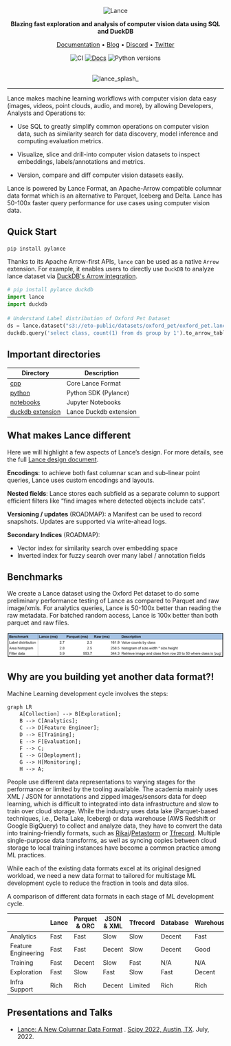 <div align="center">
<p align="center">
 
<img width="257" alt="Lance" src="https://user-images.githubusercontent.com/917119/199353423-d3e202f7-0269-411d-8ff2-e747e419e492.png">

**Blazing fast exploration and analysis of computer vision data using SQL and DuckDB**

<a href="https://eto-ai.github.io/lance/">Documentation</a> •
<a href="https://blog.eto.ai/">Blog</a> •
<a href="https://discord.gg/zMM32dvNtd">Discord</a> •
<a href="https://twitter.com/etodotai">Twitter</a>

![CI](https://github.com/eto-ai/lance/actions/workflows/cpp.yml/badge.svg)
[![Docs](https://img.shields.io/badge/docs-passing-brightgreen)](https://eto-ai.github.io/lance/)
![Python versions](https://img.shields.io/pypi/pyversions/pylance)

<br />
 
<img width="600" alt="lance_splash_" src="https://user-images.githubusercontent.com/917119/199364478-b3f1e3cc-6462-4550-b55f-20a49158e82c.png">

</p>
</div>

<hr />

Lance makes machine learning workflows with computer vision data easy (images, videos, point clouds, audio, and more), by allowing Developers, Analysts and Operations to:

* Use SQL to greatly simplify common operations on computer vision data, such as similarity search for data discovery, model inference and computing evaluation metrics.

* Visualize, slice and drill-into computer vision datasets to inspect embeddings, labels/annotations and metrics.

* Version, compare and diff computer vision datasets easily.

Lance is powered by Lance Format, an Apache-Arrow compatible columnar data format which is an alternative to Parquet, Iceberg and Delta. Lance has 50-100x faster query performance for use cases using computer vision data.

## Quick Start

```
pip install pylance
```

Thanks to its Apache Arrow-first APIs, `lance` can be used as a native `Arrow` extension.
For example, it enables users to directly use `DuckDB` to analyze lance dataset
via [DuckDB's Arrow integration](https://duckdb.org/docs/guides/python/sql_on_arrow).

```python
# pip install pylance duckdb
import lance
import duckdb

# Understand Label distribution of Oxford Pet Dataset
ds = lance.dataset("s3://eto-public/datasets/oxford_pet/oxford_pet.lance")
duckdb.query('select class, count(1) from ds group by 1').to_arrow_table()
```

## Important directories

| Directory                                  | Description                            |
|--------------------------------------------|----------------------------------------|
| [cpp](./cpp)                               | Core Lance Format |
| [python](./python)                         | Python SDK (Pylance)                |
| [notebooks](./python/notebooks)            | Jupyter Notebooks                      |
| [duckdb extension](./integration/duckdb)   | Lance Duckdb extension                 |

## What makes Lance different

Here we will highlight a few aspects of Lance’s design. For more details, see the full [Lance design document](https://docs.google.com/document/d/1kknVcqRK65YqGkKASuQ40apr2A2DyK0Qtx5nhCPCdqQ/edit).

**Encodings**: to achieve both fast columnar scan and sub-linear point queries, Lance uses custom encodings and layouts.

**Nested fields**: Lance stores each subfield as a separate column to support efficient filters like “find images where detected objects include cats”.

**Versioning / updates** (ROADMAP): a Manifest can be used to record snapshots. Updates are supported via write-ahead logs.

**Secondary Indices** (ROADMAP):
  - Vector index for similarity search over embedding space
  - Inverted index for fuzzy search over many label / annotation fields

## Benchmarks

We create a Lance dataset using the Oxford Pet dataset to do some preliminary performance testing of Lance as compared to Parquet and raw image/xmls. For analytics queries, Lance is 50-100x better than reading the raw metadata. For batched random access, Lance is 100x better than both parquet and raw files.

![](docs/lance_perf.png)

## Why are you building yet another data format?!

Machine Learning development cycle involves the steps:

```mermaid
graph LR
    A[Collection] --> B[Exploration];
    B --> C[Analytics];
    C --> D[Feature Engineer];
    D --> E[Training];
    E --> F[Evaluation];
    F --> C;
    E --> G[Deployment];
    G --> H[Monitoring];
    H --> A;
```

People use different data representations to varying stages for the performance or limited by the tooling available.
The academia mainly uses XML / JSON for annotations and zipped images/sensors data for deep learning, which
is difficult to integrated into data infrastructure and slow to train over cloud storage.
While the industry uses data lake (Parquet-based techniques, i.e., Delta Lake, Iceberg) or data warehouse (AWS Redshift
or Google BigQuery) to collect and analyze data, they have to convert the data into training-friendly formats, such
as [Rikai](https://github.com/eto-ai/rikai)/[Petastorm](https://github.com/uber/petastorm)
or [Tfrecord](https://www.tensorflow.org/tutorials/load_data/tfrecord).
Multiple single-purpose data transforms, as well as syncing copies between cloud storage to local training
instances have become a common practice among ML practices.

While each of the existing data formats excel at its original designed workload, we need a new data format
to tailored for multistage ML development cycle to reduce the fraction in tools and data silos.

A comparison of different data formats in each stage of ML development cycle.

|                     | Lance | Parquet & ORC | JSON & XML | Tfrecord | Database | Warehouse |
|---------------------|-------|---------------|------------|----------|----------|-----------|
| Analytics           | Fast  | Fast          | Slow       | Slow     | Decent   | Fast      |
| Feature Engineering | Fast  | Fast          | Decent     | Slow     | Decent   | Good      |
| Training            | Fast  | Decent        | Slow       | Fast     | N/A      | N/A       |
| Exploration         | Fast  | Slow          | Fast       | Slow     | Fast     | Decent    |
| Infra Support       | Rich  | Rich          | Decent     | Limited  | Rich     | Rich      |

## Presentations and Talks

* [Lance: A New Columnar Data Format](https://docs.google.com/presentation/d/1a4nAiQAkPDBtOfXFpPg7lbeDAxcNDVKgoUkw3cUs2rE/edit#slide=id.p)
  .
  [Scipy 2022, Austin, TX](https://www.scipy2022.scipy.org/posters). July, 2022.
